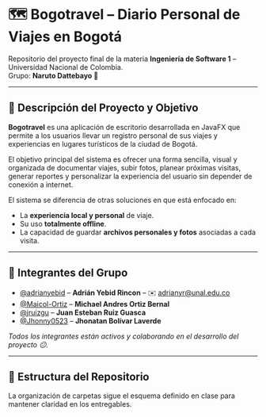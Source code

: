 # 🗺️ Bogotravel – Diario Personal de Viajes en Bogotá

Repositorio del proyecto final de la materia **Ingeniería de Software 1** – Universidad Nacional de Colombia.  
Grupo: **Naruto Dattebayo 🍥**

---

## 📌 Descripción del Proyecto y Objetivo

**Bogotravel** es una aplicación de escritorio desarrollada en JavaFX que permite a los usuarios llevar un registro personal de sus viajes y experiencias en lugares turísticos de la ciudad de Bogotá.

El objetivo principal del sistema es ofrecer una forma sencilla, visual y organizada de documentar viajes, subir fotos, planear próximas visitas, generar reportes y personalizar la experiencia del usuario sin depender de conexión a internet.

El sistema se diferencia de otras soluciones en que está enfocado en:
- La **experiencia local y personal** de viaje.
- Su uso **totalmente offline**.
- La capacidad de guardar **archivos personales y fotos** asociadas a cada visita.

---

## 👥 Integrantes del Grupo

- [@adrianyebid](https://github.com/adrianyebid) – **Adrián Yebid Rincon** – ✉️ adrianyr@unal.edu.co
- [@Maicol-Ortiz](https://github.com/Maicol-Ortiz) – **Michael Andres Ortiz Bernal**
- [@jruizgu](https://github.com/jruizgu) – **Juan Esteban Ruiz Guasca**
- [@Jhonny0523](https://github.com/Jhonny0523) – **Jhonatan Bolívar Laverde**

*Todos los integrantes están activos y colaborando en el desarrollo del proyecto 😐.*

---

## 📁 Estructura del Repositorio

La organización de carpetas sigue el esquema definido en clase para mantener claridad en los entregables.


